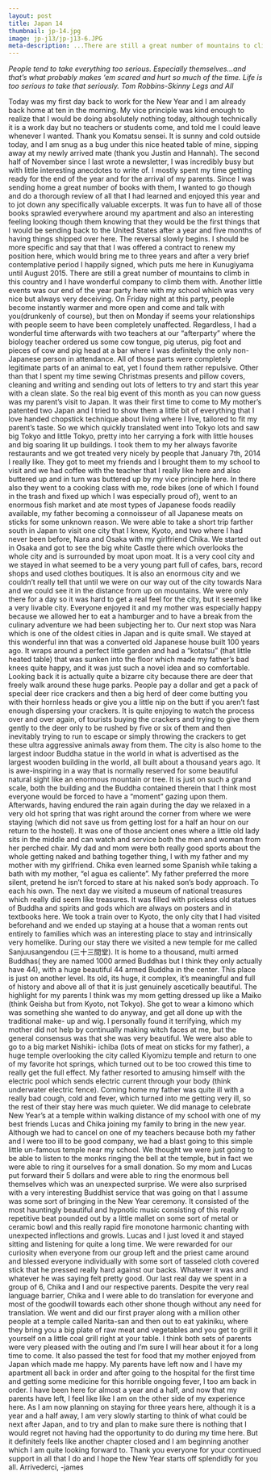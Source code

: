 ```yaml
---
layout: post
title: Japan 14
thumbnail: jp-14.jpg
image: jp-j13/jp-j13-6.JPG
meta-description: ...There are still a great number of mountains to climb in this country and I have wonderful company to climb them with...
---
```

*People tend to take everything too serious. Especially themselves...and that’s what probably makes ‘em scared and hurt so much of the time. Life is too serious to take that seriously. Tom Robbins-Skinny Legs and All*

 Today was my first day back to work for the New Year and I am already back home at ten in the morning. My vice principle was kind enough to realize that I would be doing absolutely nothing today, although technically it is a work day but no teachers or students come, and told me I could leave whenever I wanted. Thank you Komatsu sensei. It is sunny and cold outside today, and I am snug as a bug under this nice heated table of mine, sipping away at my newly arrived mate (thank you Justin and Hannah). The second half of November since I last wrote a newsletter, I was incredibly busy but with little interesting anecdotes to write of. I mostly spent my time getting ready for the end of the year and for the arrival of my parents. Since I was sending home a great number of books with them, I wanted to go though and do a thorough review of all that I had learned and enjoyed this year and to jot down any specifically valuable excerpts. It was fun to have all of those books sprawled everywhere around my apartment and also an interesting feeling looking though them knowing that they would be the first things that I would be sending back to the United States after a year and five months of having things shipped over here. The reversal slowly begins. I should be more specific and say that that I was offered a contract to renew my position here, which would bring me to three years and after a very brief contemplative period I happily signed, which puts me here in Kunugiyama until August 2015. There are still a great number of mountains to climb in this country and I have wonderful company to climb them with. Another little events was our end of the year party here with my school which was very nice but always very deceiving. On Friday night at this party, people become instantly warmer and more open and come and talk with you(drunkenly of course), but then on Monday if seems your relationships with people seem to have been completely unaffected. Regardless, I had a wonderful time afterwards with two teachers at our “afterparty” where the biology teacher ordered us some cow tongue, pig uterus, pig foot and pieces of cow and pig head at a bar where I was definitely the only non-Japanese person in attendance. All of those parts were completely legitimate parts of an animal to eat, yet I found them rather repulsive. Other than that I spent my time sewing Christmas presents and pillow covers, cleaning and writing and sending out lots of letters to try and start this year with a clean slate. So the real big event of this month as you can now guess was my parent’s visit to Japan. It was their first time to come to My mother’s patented two Japan and I tried to show them a little bit of everything that I love handed chopstick technique about living where I live, tailored to fit my parent’s taste. So we which quickly translated went into Tokyo lots and saw big Tokyo and little Tokyo, pretty into her carrying a fork with little houses and big soaring lit up buildings. I took them to my her always favorite restaurants and we got treated very nicely by people that January 7th, 2014 I really like. They got to meet my friends and I brought them to my school to visit and we had coffee with the teacher that I really like here and also buttered up and in turn was buttered up by my vice principle here. In there also they went to a cooking class with me, rode bikes (one of which I found in the trash and fixed up which I was especially proud of), went to an enormous fish market and ate most types of Japanese foods readily available, my father becoming a connoisseur of all Japanese meats on sticks for some unknown reason. We were able to take a short trip farther south in Japan to visit one city that I knew, Kyoto, and two where I had never been before, Nara and Osaka with my girlfriend Chika. We started out in Osaka and got to see the big white Castle there which overlooks the whole city and is surrounded by moat upon moat. It is a very cool city and we stayed in what seemed to be a very young part full of cafes, bars, record shops and used clothes boutiques. It is also an enormous city and we couldn’t really tell that until we were on our way out of the city towards Nara and we could see it in the distance from up on mountains. We were only there for a day so it was hard to get a real feel for the city, but it seemed like a very livable city. Everyone enjoyed it and my mother was especially happy because we allowed her to eat a hamburger and to have a break from the culinary adventure we had been subjecting her to. Our next stop was Nara which is one of the oldest cities in Japan and is quite small. We stayed at this wonderful inn that was a converted old Japanese house built 100 years ago. It wraps around a perfect little garden and had a “kotatsu” (that little heated table) that was sunken into the floor which made my father’s bad knees quite happy, and it was just such a novel idea and so comfortable. Looking back it is actually quite a bizarre city because there are deer that freely walk around these huge parks. People pay a dollar and get a pack of special deer rice crackers and then a big herd of deer come butting you with their hornless heads or give you a little nip on the butt if you aren’t fast enough dispersing your crackers. It is quite enjoying to watch the process over and over again, of tourists buying the crackers and trying to give them gently to the deer only to be rushed by five or six of them and then inevitably trying to run to escape or simply throwing the crackers to get these ultra aggressive animals away from them. The city is also home to the largest indoor Buddha statue in the world in what is advertised as the largest wooden building in the world, all built about a thousand years ago. It is awe-inspiring in a way that is normally reserved for some beautiful natural sight like an enormous mountain or tree. It is just on such a grand scale, both the building and the Buddha contained therein that I think most everyone would be forced to have a “moment” gazing upon them. Afterwards, having endured the rain again during the day we relaxed in a very old hot spring that was right around the corner from where we were staying (which did not save us from getting lost for a half an hour on our return to the hostel). It was one of those ancient ones where a little old lady sits in the middle and can watch and service both the men and woman from her perched chair. My dad and mom were both really good sports about the whole getting naked and bathing together thing, I with my father and my mother with my girlfriend. Chika even learned some Spanish while taking a bath with my mother, “el agua es caliente”. My father preferred the more silent, pretend he isn’t forced to stare at his naked son’s body approach. To each his own. The next day we visited a museum of national treasures which really did seem like treasures. It was filled with priceless old statues of Buddha and spirits and gods which are always on posters and in textbooks here. We took a train over to Kyoto, the only city that I had visited beforehand and we ended up staying at a house that a woman rents out entirely to families which was an interesting place to stay and intrinsically very homelike. During our stay there we visited a new temple for me called Sanjuusangendou (三十三間堂). It is home to a thousand, multi armed Buddhas( they are named 1000 armed Buddhas but I think they only actually have 44), with a huge beautiful 44 armed Buddha in the center. This place is just on another level. Its old, its huge, it complex, it’s meaningful and full of history and above all of that it is just genuinely ascetically beautiful. The highlight for my parents I think was my mom getting dressed up like a Maiko (think Geisha but from Kyoto, not Tokyo). She got to wear a kimono which was something she wanted to do anyway, and get all done up with the traditional make- up and wig. I personally found it terrifying, which my mother did not help by continually making witch faces at me, but the general consensus was that she was very beautiful. We were also able to go to a big market Nishiki- ichiba (lots of meat on sticks for my father), a huge temple overlooking the city called Kiyomizu temple and return to one of my favorite hot springs, which turned out to be too crowed this time to really get the full effect. My father resorted to amusing himself with the electric pool which sends electric current through your body (think underwater electric fence). Coming home my father was quite ill with a really bad cough, cold and fever, which turned into me getting very ill, so the rest of their stay here was much quieter. We did manage to celebrate New Year’s at a temple within walking distance of my school with one of my best friends Lucas and Chika joining my family to bring in the new year. Although we had to cancel on one of my teachers because both my father and I were too ill to be good company, we had a blast going to this simple little un-famous temple near my school. We thought we were just going to be able to listen to the monks ringing the bell at the temple, but in fact we were able to ring it ourselves for a small donation. So my mom and Lucas put forward their 5 dollars and were able to ring the enormous bell themselves which was an unexpected surprise. We were also surprised with a very interesting Buddhist service that was going on that I assume was some sort of bringing in the New Year ceremony. It consisted of the most hauntingly beautiful and hypnotic music consisting of this really repetitive beat pounded out by a little mallet on some sort of metal or ceramic bowl and this really rapid fire monotone harmonic chanting with unexpected inflections and growls. Lucas and I just loved it and stayed sitting and listening for quite a long time. We were rewarded for our curiosity when everyone from our group left and the priest came around and blessed everyone individually with some sort of tasseled cloth covered stick that he pressed really hard against our backs. Whatever it was and whatever he was saying felt pretty good. Our last real day we spent in a group of 6, Chika and I and our respective parents. Despite the very real language barrier, Chika and I were able to do translation for everyone and most of the goodwill towards each other shone though without any need for translation. We went and did our first prayer along with a million other people at a temple called Narita-san and then out to eat yakiniku, where they bring you a big plate of raw meat and vegetables and you get to grill it yourself on a little coal grill right at your table. I think both sets of parents were very pleased with the outing and I’m sure I will hear about it for a long time to come. It also passed the test for food that my mother enjoyed from Japan which made me happy. My parents have left now and I have my apartment all back in order and after going to the hospital for the first time and getting some medicine for this horrible ongoing fever, I too am back in order. I have been here for almost a year and a half, and now that my parents have left, I feel like like I am on the other side of my experience here. As I am now planning on staying for three years here, although it is a year and a half away, I am very slowly starting to think of what could be next after Japan, and to try and plan to make sure there is nothing that I would regret not having had the opportunity to do during my time here. But it definitely feels like another chapter closed and I am beginning another which I am quite looking forward to. Thank you everyone for your continued support in all that I do and I hope the New Year starts off splendidly for you all. Arrivederci, -james
